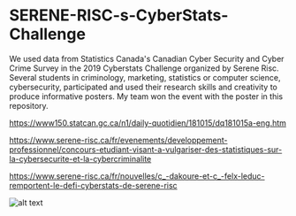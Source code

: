# SERENE-RISC-s-CyberStats-Challenge

We used data from Statistics Canada's Canadian Cyber Security and Cyber Crime Survey in the 2019 Cyberstats Challenge organized by Serene Risc. Several students in criminology, marketing, statistics or computer science, cybersecurity, participated and used their research skills and creativity to produce informative posters.
My team won the event with the poster in this repository.

https://www150.statcan.gc.ca/n1/daily-quotidien/181015/dq181015a-eng.htm

https://www.serene-risc.ca/fr/evenements/developpement-professionnel/concours-etudiant-visant-a-vulgariser-des-statistiques-sur-la-cybersecurite-et-la-cybercriminalite

https://www.serene-risc.ca/fr/nouvelles/c_-dakoure-et-c_-felx-leduc-remportent-le-defi-cyberstats-de-serene-risc

![alt text](https://github.com/carodak/SERENE-RISC-s-CyberStats-Challenge/blob/main/poster.png)
